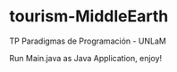 # tourism-MiddleEarth
TP Paradigmas de Programación - UNLaM

Run Main.java as Java Application, enjoy!
